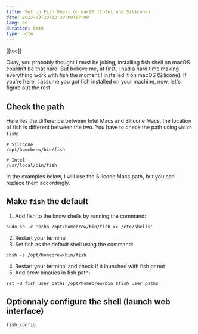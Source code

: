 ```yaml
---
title: Set up Fish Shell on macOS (Intel and Silicone)
date: 2023-08-20T13:30:00+07:00
lang: en
duration: 5min
type: note
---
```


[[toc]]

Okay, you probably thought I must be joking, installing fish shell on macOS couldn't be that hard. But believe me, at first, I had a hard time making everything work with fish the moment I installed it on macOS (Silicone). If you're here, I assume you got fish installed on your machine, now, let's figure out the rest.

## Check the path

Here lies the difference between Intel Macs and Silicone Macs, the location of fish is different between the two. You have to check the path using `which fish`:

<div class="grid grid-cols-2 gap-2 lt-sm:grid-cols-1">

```shell
# Silicone
/opt/homebrew/bin/fish
```

```shell
# Intel
/usr/local/bin/fish
```

</div>

In the examples below, I will use the Silicone Macs path, but you can replace them accordingly.

## Make `fish` the default

1. Add fish to the know shells by running the command:
```shell
sudo sh -c 'echo /opt/homebrew/bin/fish >> /etc/shells'
```
2. Restart your terminal
3. Set fish as the default shell using the command:
```shell
chsh -s /opt/homebrew/bin/fish
```
4. Restart your terminal and check if it launched with fish or not
5. Add brew binaries in fish path:
```shell
set -U fish_user_paths /opt/homebrew/bin $fish_user_paths
```

## Optionnaly configure the shell (launch web interface)

```shell
fish_config
```
